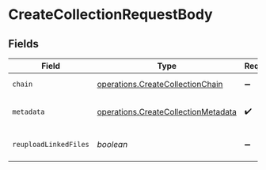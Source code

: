 # CreateCollectionRequestBody


## Fields

| Field                                                                                              | Type                                                                                               | Required                                                                                           | Description                                                                                        |
| -------------------------------------------------------------------------------------------------- | -------------------------------------------------------------------------------------------------- | -------------------------------------------------------------------------------------------------- | -------------------------------------------------------------------------------------------------- |
| `chain`                                                                                            | [operations.CreateCollectionChain](../../models/operations/createcollectionchain.md)               | :heavy_minus_sign:                                                                                 | Blockchain you would like to use for this collection                                               |
| `metadata`                                                                                         | [operations.CreateCollectionMetadata](../../models/operations/createcollectionmetadata.md)         | :heavy_check_mark:                                                                                 | See https://docs.crossmint.com/docs/metadata for more info.                                        |
| `reuploadLinkedFiles`                                                                              | *boolean*                                                                                          | :heavy_minus_sign:                                                                                 | (Optional) Any URLs in the metadata object will be resolved and reuploaded to IPFS [Default: true] |
